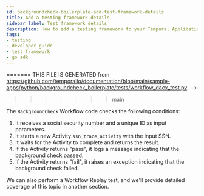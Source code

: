 ```yaml
---
id: backgroundcheck-boilerplate-add-test-framework-details
title: Add a testing framework details
sidebar_label: Test framework details
description: How to add a testing framework to your Temporal Application.
tags:
- testing
- developer guide
- test framework
- go sdk
---
```


<!-- DO NOT EDIT THIS FILE DIRECTLY.
<<<<<<< HEAD
THIS FILE IS GENERATED from https://github.com/temporalio/documentation-samples-python/blob/workflow-update/backgroundcheck_boilerplate/tests/workflow_dacx_test.py. -->
=======
THIS FILE IS GENERATED from https://github.com/temporalio/documentation/blob/main/sample-apps/python/backgroundcheck_boilerplate/tests/workflow_dacx_test.py. -->
>>>>>>> main

The `BackgroundCheck` Workflow code checks the following conditions:

1. It receives a social security number and a unique ID as input parameters.
2. It starts a new Activity `ssn_trace_activity` with the input SSN.
3. It waits for the Activity to complete and returns the result.
4. If the Activity returns "pass", it logs a message indicating that the background check passed.
5. If the Activity returns "fail", it raises an exception indicating that the background check failed.

We can also perform a Workflow Replay test, and we'll provide detailed coverage of this topic in another section.
